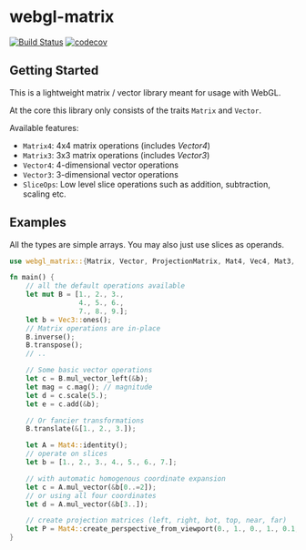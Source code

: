 webgl-matrix
============

[![Build Status](https://dev.azure.com/ackermlion/webgl-matrix/_apis/build/status/liona24.webgl-matrix?branchName=master)](https://dev.azure.com/ackermlion/webgl-matrix/_build/latest?definitionId=1&branchName=master)
[![codecov](https://codecov.io/gh/liona24/webgl-matrix/branch/master/graph/badge.svg)](https://codecov.io/gh/liona24/webgl-matrix)

## Getting Started

This is a lightweight matrix / vector library meant for usage with WebGL.

At the core this library only consists of the traits `Matrix` and `Vector`.

Available features:
* `Matrix4`: 4x4 matrix operations (includes *Vector4*)
* `Matrix3`: 3x3 matrix operations (includes *Vector3*)
* `Vector4`: 4-dimensional vector operations
* `Vector3`: 3-dimensional vector operations
* `SliceOps`: Low level slice operations such as addition, subtraction, scaling etc.

## Examples

All the types are simple arrays. You may also just use slices as operands.

```rust
use webgl_matrix::{Matrix, Vector, ProjectionMatrix, Mat4, Vec4, Mat3, Vec3};

fn main() {
    // all the default operations available
    let mut B = [1., 2., 3.,
                 4., 5., 6.,
                 7., 8., 9.];
    let b = Vec3::ones();
    // Matrix operations are in-place
    B.inverse();
    B.transpose();
    // ..

    // Some basic vector operations
    let c = B.mul_vector_left(&b);
    let mag = c.mag(); // magnitude
    let d = c.scale(5.);
    let e = c.add(&b);

    // Or fancier transformations
    B.translate(&[1., 2., 3.]);

    let A = Mat4::identity();
    // operate on slices
    let b = [1., 2., 3., 4., 5., 6., 7.];

    // with automatic homogenous coordinate expansion
    let c = A.mul_vector(&b[0..=2]);
    // or using all four coordinates
    let d = A.mul_vector(&b[3..]);

    // create projection matrices (left, right, bot, top, near, far)
    let P = Mat4::create_perspective_from_viewport(0., 1., 0., 1., 0.1, 10.);
}
```
